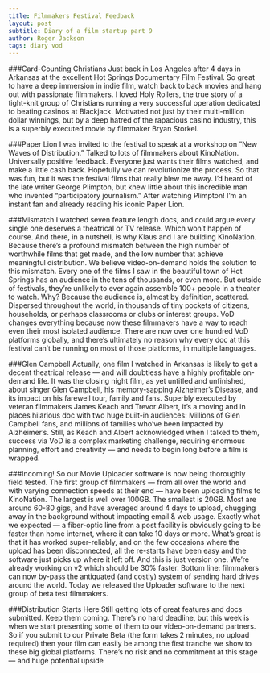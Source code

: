 ```yaml
---
title: Filmmakers Festival Feedback
layout: post
subtitle: Diary of a film startup part 9
author: Roger Jackson
tags: diary vod
---
```

###Card-Counting Christians
Just back in Los Angeles after 4 days in Arkansas at the excellent Hot Springs Documentary Film Festival. So great to have a deep immersion in indie film, watch back to back movies and hang out with passionate filmmakers. I loved Holy Rollers, the true story of a tight-knit group of Christians running a very successful operation dedicated to beating casinos at Blackjack. Motivated not just by their multi-million dollar winnings, but by a deep hatred of the rapacious casino industry, this is a superbly executed movie by filmmaker Bryan Storkel.

###Paper Lion
I was invited to the festival to speak at a workshop on “New Waves of Distribution.” Talked to lots of filmmakers about KinoNation. Universally positive feedback. Everyone just wants their films watched, and make a little cash back. Hopefully we can revolutionize the process. So that was fun, but it was the festival films that really blew me away. I’d heard of the late writer George Plimpton, but knew little about this incredible man who invented “participatory journalism.” After watching Plimpton! I’m an instant fan and already reading his iconic Paper Lion.

###Mismatch
I watched seven feature length docs, and could argue every single one deserves a theatrical or TV release. Which won’t happen of course. And there, in a nutshell, is why Klaus and I are building KinoNation. Because there’s a profound mismatch between the high number of worthwhile films that get made, and the low number that achieve meaningful distribution. We believe video-on-demand holds the solution to this mismatch. Every one of the films I saw in the beautiful town of Hot Springs has an audience in the tens of thousands, or even more. But outside of festivals, they’re unlikely to ever again assemble 100+ people in a theater to watch. Why? Because the audience is, almost by definition, scattered. Dispersed throughout the world, in thousands of tiny pockets of citizens, households, or perhaps classrooms or clubs or interest groups. VoD changes everything because now these filmmakers have a way to reach even their most isolated audience. There are now over one hundred VoD platforms globally, and there’s ultimately no reason why every doc at this festival can’t be running on most of those platforms, in multiple languages.

###Glen Campbell
Actually, one film I watched in Arkansas is likely to get a decent theatrical release — and will doubtless have a highly profitable on-demand life. It was the closing night film, as yet untitled and unfinished, about singer Glen Campbell, his memory-sapping Alzheimer’s Disease, and its impact on his farewell tour, family and fans. Superbly executed by veteran filmmakers James Keach and Trevor Albert, it’s a moving and in places hilarious doc with two huge built-in audiences: Millions of Glen Campbell fans, and millions of families who’ve been impacted by Alzheimer’s. Still, as Keach and Albert acknowledged when I talked to them, success via VoD is a complex marketing challenge, requiring enormous planning, effort and creativity — and needs to begin long before a film is wrapped.

###Incoming!
So our Movie Uploader software is now being thoroughly field tested. The first group of filmmakers — from all over the world and with varying connection speeds at their end — have been uploading films to KinoNation. The largest is well over 100GB. The smallest is 20GB. Most are around 60-80 gigs, and have averaged around 4 days to upload, chugging away in the background without impacting email & web usage. Exactly what we expected — a fiber-optic line from a post facility is obviously going to be faster than home internet, where it can take 10 days or more. What’s great is that it has worked super-reliably, and on the few occasions where the upload has been disconnected, all the re-starts have been easy and the software just picks up where it left off. And this is just version one. We’re already working on v2 which should be 30% faster. Bottom line: filmmakers can now by-pass the antiquated (and costly) system of sending hard drives around the world. Today we released the Uploader software to the next group of beta test filmmakers.

###Distribution Starts Here
Still getting lots of great features and docs submitted. Keep them coming. There’s no hard deadline, but this week is when we start presenting some of them to our video-on-demand partners. So if you submit to our Private Beta (the form takes 2 minutes, no upload required) then your film can easily be among the first tranche we show to these big global platforms. There’s no risk and no commitment at this stage — and huge potential upside
